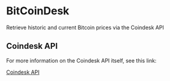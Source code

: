 # BitCoinDesk
Retrieve historic and current Bitcoin prices via the Coindesk API

## Coindesk API
For more information on the Coindesk API itself, see this link:

[Coindesk API](http://www.coindesk.com/api/)
